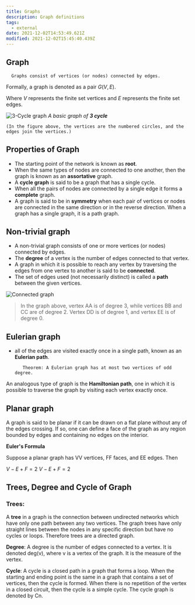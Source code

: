 ```yaml
---
title: Graphs
description: Graph definitions
tags:
  - external
date: 2021-12-02T14:53:49.621Z
modified: 2021-12-02T15:45:40.439Z
---
```


## Graph

      Graphs consist of vertices (or nodes) connected by edges.

Formally, a graph is denoted as a pair $G(V, E)$.

Where $V$ represents the finite set vertices and $E$ represents the finite set edges.

![3-Cycle graph](/posts/img/tol/g01-3%20node%20graph.png)
_A basic graph of **3 cycle**_

    (In the figure above, the vertices are the numbered circles, and the edges join the vertices.)

## Properties of Graph

- The starting point of the network is known as **root**.
- When the same types of nodes are connected to one another, then the graph is known as an **assortative** graph.
- A **cycle graph** is said to be a graph that has a single cycle.
- When all the pairs of nodes are connected by a single edge it forms a **complete** graph.
- A graph is said to be in **symmetry** when each pair of vertices or nodes are connected in the same direction or in the reverse direction.
  When a graph has a single graph, it is a path graph.

## Non-trivial graph

- A non-trivial graph consists of one or more vertices (or nodes) connected by edges.
- The **degree** of a vertex is the number of edges connected to that vertex.
- A graph in which it is possible to reach any vertex by traversing the edges from one vertex to another is said to be **connected**.
- The set of edges used (not necessarily distinct) is called a **path** between the given vertices.

![Connected graph](/posts/img/tol/g02-connected%20graph.png)

> In the graph above, vertex AA is of degree 3, while vertices BB and CC are of degree 2. Vertex DD is of degree 1, and vertex EE is of degree 0.

## Eulerian graph

- all of the edges are visited exactly once in a single path, known as an **Eulerian path**.

         Theorem: A Eulerian graph has at most two vertices of odd degree.

An analogous type of graph is the **Hamiltonian path**, one in which it is possible to traverse the graph by visiting each vertex exactly once.

## Planar graph

A graph is said to be planar if it can be drawn on a flat plane without any of the edges crossing. If so, one can define a face of the graph as any region bounded by edges and containing no edges on the interior.

**Euler's Formula**

Suppose a planar graph has VV vertices, FF faces, and EE edges. Then

$V − E + F = 2$
$V − E + F =2$

## Trees, Degree and Cycle of Graph

### Trees:

A **tree** in a graph is the connection between undirected networks which have only one path between any two vertices. The graph trees have only straight lines between the nodes in any specific direction but have no cycles or loops. Therefore trees are a directed graph.

**Degree**: A degree is the number of edges connected to a vertex. It is denoted deg(v), where v is a vertex of the graph. It is the measure of the vertex.

**Cycle**: A cycle is a closed path in a graph that forms a loop. When the starting and ending point is the same in a graph that contains a set of vertices, then the cycle is formed. When there is no repetition of the vertex in a closed circuit, then the cycle is a simple cycle. The cycle graph is denoted by Cn.
